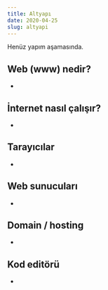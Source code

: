 ```yaml
---
title: Altyapı
date: 2020-04-25
slug: altyapi
---
```


Henüz yapım aşamasında.

## Web (www) nedir?

-

## İnternet nasıl çalışır?

-

## Tarayıcılar

-

## Web sunucuları

-

## Domain / hosting

-

## Kod editörü

-
